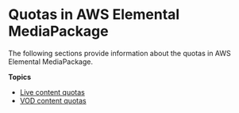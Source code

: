 # Quotas in AWS Elemental MediaPackage<a name="quotas"></a>

The following sections provide information about the quotas in AWS Elemental MediaPackage\.

**Topics**
+ [Live content quotas](live-quotas.md)
+ [VOD content quotas](vod-quotas.md)